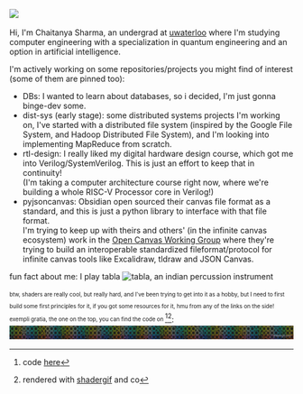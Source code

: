 ![](https://github.com/CheeksTheGeek/CheeksTheGeek/blob/2acfa3159d00ccada02f6ec624fda7c31b6ee5af/nested-wavy-1030w.gif)

Hi, I'm Chaitanya Sharma, an undergrad at [uwaterloo](https://uwaterloo.ca/) where I'm studying computer engineering with a specialization in quantum engineering and an option in artificial intelligence.

I'm actively working on some repositories/projects you might find of interest (some of them are pinned too):
- DBs: I wanted to learn about databases, so i decided, I'm just gonna binge-dev some.
- dist-sys (early stage): some distributed systems projects I'm working on, I've started with a distributed file system (inspired by the Google File System, and Hadoop Distributed File System), and I'm looking into implementing MapReduce from scratch.
- rtl-design: I really liked my digital hardware design course, which got me into Verilog/SystemVerilog. This is just an effort to keep that in continuity! <br> (I'm taking a computer architecture course right now, where we're building a whole RISC-V Processor core in Verilog!)
- pyjsoncanvas: Obsidian open sourced their canvas file format as a standard, and this is just a python library to interface with that file format. <br> I'm trying to keep up with theirs and others' (in the infinite canvas ecosystem) work in the [Open Canvas Working Group](https://www.canvasprotocol.org/) where they're trying to build an interoperable standardized fileformat/protocol for infinite canvas tools like Excalidraw, tldraw and JSON Canvas.

fun fact about me: I play tabla <img src="https://github.com/CheeksTheGeek/cheeksthegeek.github.io/blob/9ce73ee32a4d45ee8593308e295031f1766766b6/tabla.png" alt="tabla" height="24" style="vertical-align: text-bottom;">, an indian percussion instrument

<sub><sup>btw, shaders are really cool, but really hard, and I've been trying to get into it as a hobby, but I need to first build some first principles for it, if you got some resources for it, hmu from any of the links on the side! exempli gratia, the one on the top, you can find the code on </sup></sub>[^1][^2]:
![](https://github.com/CheeksTheGeek/CheeksTheGeek/blob/ac71d11d777d46c5475daa46eec82230e7007c62/rotpoly60fps.gif)

[^1]: code [here](https://github.com/CheeksTheGeek/CheeksTheGeek/blob/696202f6c1a36c5c4ee61a610d4bdb65eae74327/shader.frag) 
[^2]: rendered with [shadergif](https://shadergif.com/) and co
